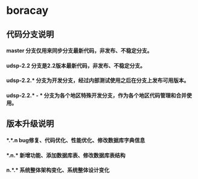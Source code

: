 # boracay


## 代码分支说明
#### master 分支仅用来同步分支最新代码，非发布、不稳定分支。
#### udsp-2.2 分支是2.2版本最新代码，非发布、不稳定分支。
#### udsp-2.2.* 分支为开发分支，经过内部测试使用之后在分支上发布可用版本。
#### udsp-2.2.* - * 分支为各个地区特殊开发分支，作为各个地区代码管理和合并使用。


## 版本升级说明
#### \*.\*.n bug修复、代码优化、性能优化、修改数据库字典信息
#### \*.n.\* 新增功能、添加数据库表、修改数据库表结构
#### n.\*.\* 系统整体架构变化、系统整体设计变化